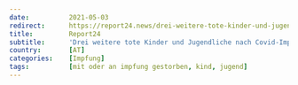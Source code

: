 ```yaml
---
date:          2021-05-03
redirect:      https://report24.news/drei-weitere-tote-kinder-und-jugendliche-nach-covid-impfung/
title:         Report24
subtitle:      'Drei weitere tote Kinder und Jugendliche nach Covid-Impfung'
country:       [AT]
categories:    [Impfung]
tags:          [mit oder an impfung gestorben, kind, jugend]
---
```

